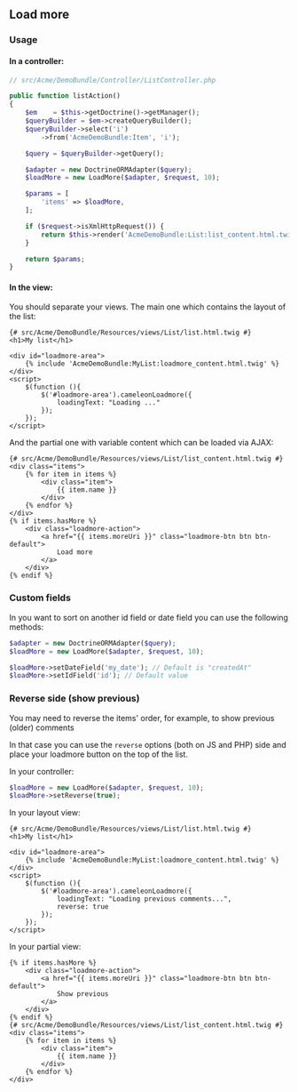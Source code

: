 
## Load more

### Usage

#### In a controller:

```php
// src/Acme/DemoBundle/Controller/ListController.php

public function listAction()
{
	$em    = $this->getDoctrine()->getManager();
	$queryBuilder = $em->createQueryBuilder();
	$queryBuilder->select('i')
		->from('AcmeDemoBundle:Item', 'i');

	$query = $queryBuilder->getQuery();

	$adapter = new DoctrineORMAdapter($query);
	$loadMore = new LoadMore($adapter, $request, 10);

	$params = [
		'items' => $loadMore,
	];

	if ($request->isXmlHttpRequest()) {
		return $this->render('AcmeDemoBundle:List:list_content.html.twig', $params);
	}

	return $params;
}
```

#### In the view:

You should separate your views.
The main one which contains the layout of the list:

```django
{# src/Acme/DemoBundle/Resources/views/List/list.html.twig #}
<h1>My list</h1>

<div id="loadmore-area">
	{% include 'AcmeDemoBundle:MyList:loadmore_content.html.twig' %}
</div>
<script>
	$(function (){
		$('#loadmore-area').cameleonLoadmore({
			loadingText: "Loading ..."
		});
	});
</script>
```

And the partial one with variable content which can be loaded via AJAX:

```django
{# src/Acme/DemoBundle/Resources/views/List/list_content.html.twig #}
<div class="items">
	{% for item in items %}
		<div class="item">
			{{ item.name }}
		</div>
	{% endfor %}
</div>
{% if items.hasMore %}
	<div class="loadmore-action">
		<a href="{{ items.moreUri }}" class="loadmore-btn btn btn-default">
			Load more
		</a>
	</div>
{% endif %}
```

### Custom fields

In you want to sort on another id field or date field you can use the following methods:

```php
$adapter = new DoctrineORMAdapter($query);
$loadMore = new LoadMore($adapter, $request, 10);

$loadMore->setDateField('my_date'); // Default is "createdAt"
$loadMore->setIdField('id'); // Default value
```

### Reverse side (show previous)

You may need to reverse the items' order, for example, to show previous (older) comments

In that case you can use the `reverse` options (both on JS and PHP) side and place your loadmore button on the top of the list.

In your controller:

```php
$loadMore = new LoadMore($adapter, $request, 10);
$loadMore->setReverse(true);
```

In your layout view:

```django
{# src/Acme/DemoBundle/Resources/views/List/list.html.twig #}
<h1>My list</h1>

<div id="loadmore-area">
	{% include 'AcmeDemoBundle:MyList:loadmore_content.html.twig' %}
</div>
<script>
	$(function (){
		$('#loadmore-area').cameleonLoadmore({
			loadingText: "Loading previous comments...",
			reverse: true
		});
	});
</script>
```

In your partial view:

```django
{% if items.hasMore %}
	<div class="loadmore-action">
		<a href="{{ items.moreUri }}" class="loadmore-btn btn btn-default">
			Show previous
		</a>
	</div>
{% endif %}
{# src/Acme/DemoBundle/Resources/views/List/list_content.html.twig #}
<div class="items">
	{% for item in items %}
		<div class="item">
			{{ item.name }}
		</div>
	{% endfor %}
</div>
```
